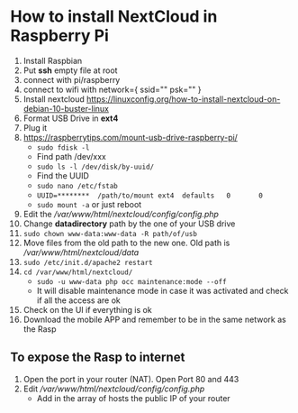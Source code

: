 # How to install NextCloud in Raspberry Pi

1. Install Raspbian
2. Put **ssh** empty file at root
3. connect with pi/raspberry
4. connect to wifi with
	network={
	  ssid=""
	  psk=""
	  }
  5. Install nextcloud https://linuxconfig.org/how-to-install-nextcloud-on-debian-10-buster-linux
  6. Format USB Drive in **ext4**
  7. Plug it 
  8. https://raspberrytips.com/mount-usb-drive-raspberry-pi/
	  - `sudo fdisk -l`
	  - Find path /dev/xxx
	  -   `sudo ls -l /dev/disk/by-uuid/`
	  - Find the UUID
	  -  `sudo nano /etc/fstab`
	  - `UUID=********  /path/to/mount ext4  defaults   0       0`
	   - `sudo mount -a` or just reboot
  9. Edit the */var/www/html/nextcloud/config/config.php*
  10. Change **datadirectory** path by the one of your USB drive 
  11. `sudo chown www-data:www-data -R path/of/usb`
  12. Move files from the old path to the new one. Old path is */var/www/html/nextcloud/data*
  13. `sudo /etc/init.d/apache2 restart`
  14. `cd /var/www/html/nextcloud/`
	  - `sudo -u www-data php occ maintenance:mode --off`
	  - It will disable maintenance mode in case it was activated and check if all the access are ok
  15. Check on the UI if everything is ok 
  16. Download the mobile APP and remember to be in the same network as the Rasp


## To expose the Rasp to internet
1. Open the port in your router (NAT). Open Port 80 and 443
2. Edit */var/www/html/nextcloud/config/config.php* 
	- Add in the array of hosts the public IP of your router
